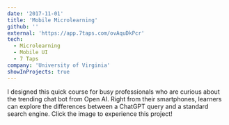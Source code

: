 ```yaml
---
date: '2017-11-01'
title: 'Mobile Microlearning'
github: ''
external: 'https://app.7taps.com/ovAquDkPcr'
tech:
  - Microlearning
  - Mobile UI
  - 7 Taps
company: 'University of Virginia'
showInProjects: true
---
```


I designed this quick course for busy professionals who are curious about the trending chat bot from Open AI. Right from their smartphones, learners can explore the differences between a ChatGPT query and a standard search engine. Click the image to experience this project!
